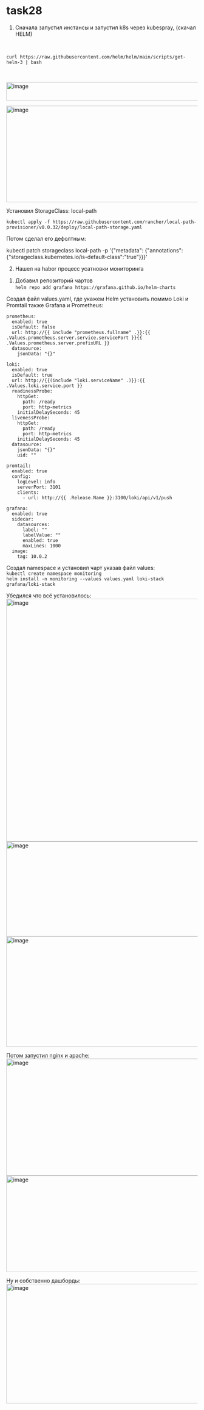 # task28
1) Сначала запустил инстансы и запустил k8s через kubespray, (скачал HELM) <br>


<br>


`curl https://raw.githubusercontent.com/helm/helm/main/scripts/get-helm-3 | bash` <br>

<br>

<img width="901" height="48" alt="image" src="https://github.com/user-attachments/assets/bacf09bb-be47-4880-af6f-9e82fe2d4f80" /> <br>


<img width="1553" height="253" alt="image" src="https://github.com/user-attachments/assets/3b59a520-aca3-43a9-9922-58ced0bde94a" /> <br>

Установил StorageClass: local-path <br>

`kubectl apply -f https://raw.githubusercontent.com/rancher/local-path-provisioner/v0.0.32/deploy/local-path-storage.yaml` <br>

Потом сделал его дефолтным: <br>

kubectl patch storageclass local-path -p '{"metadata": {"annotations":{"storageclass.kubernetes.io/is-default-class":"true"}}}'

2) Нашел на habor процесс усатновки мониторинга <br>

1. Добавил репозиторий чартов <br>
`helm repo add grafana https://grafana.github.io/helm-charts` <br>


Создал файл values.yaml, где укажем Helm установить помимо Loki и Promtail также Grafana и Prometheus: <br>
```
prometheus:
  enabled: true
  isDefault: false
  url: http://{{ include "prometheus.fullname" .}}:{{ .Values.prometheus.server.service.servicePort }}{{ .Values.prometheus.server.prefixURL }}
  datasource:
    jsonData: "{}"

loki:
  enabled: true
  isDefault: true
  url: http://{{(include "loki.serviceName" .)}}:{{ .Values.loki.service.port }}
  readinessProbe:
    httpGet:
      path: /ready
      port: http-metrics
    initialDelaySeconds: 45
  livenessProbe:
    httpGet:
      path: /ready
      port: http-metrics
    initialDelaySeconds: 45
  datasource:
    jsonData: "{}"
    uid: ""

promtail:
  enabled: true
  config:
    logLevel: info
    serverPort: 3101
    clients:
      - url: http://{{ .Release.Name }}:3100/loki/api/v1/push

grafana:
  enabled: true 
  sidecar:
    datasources:
      label: ""
      labelValue: ""
      enabled: true
      maxLines: 1000
  image:
    tag: 10.0.2
```

Создал namespace и установил чарт указав файл values: <br>
`kubectl create namespace monitoring` <br>
`helm install -n monitoring --values values.yaml loki-stack grafana/loki-stack` <br>

Убедился что всё установилось: <br>
<img width="1460" height="637" alt="image" src="https://github.com/user-attachments/assets/3ca14ee8-c761-4334-a56d-b37a0cc8f7e4" /> <br>
<img width="1558" height="249" alt="image" src="https://github.com/user-attachments/assets/fed0b2d9-798a-48aa-86cd-2feba09b6f51" /> <br>
<img width="1601" height="290" alt="image" src="https://github.com/user-attachments/assets/be1bc24b-0567-481f-b69c-d615e631501a" /> <br>

Потом запустил nginx и apache: <br>
<img width="918" height="307" alt="image" src="https://github.com/user-attachments/assets/82bef824-405d-4f41-9db4-05fbda179e6b" /> <br>
<img width="745" height="253" alt="image" src="https://github.com/user-attachments/assets/28d8ce3b-7ec1-45cd-9562-10289f727676" /> <br>

Ну и собственно дашборды: <br>
<img width="936" height="314" alt="image" src="https://github.com/user-attachments/assets/ab2f1528-8e94-4779-a365-759c3db997c9" /> <br>






